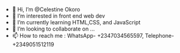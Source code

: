 - 👋 Hi, I’m @Celestine Okoro
- 👀 I’m interested in front end web dev
- 🌱 I’m currently learning HTML,CSS, and JavaScript
- 💞️ I’m looking to collaborate on ...
- 📫 How to reach me : WhatsApp- +2347034565597, Telephone-+2349051512119

<!---
Celoch/Celoch is a ✨ special ✨ repository because its `README.md` (this file) appears on your GitHub profile.
You can click the Preview link to take a look at your changes.
--->
